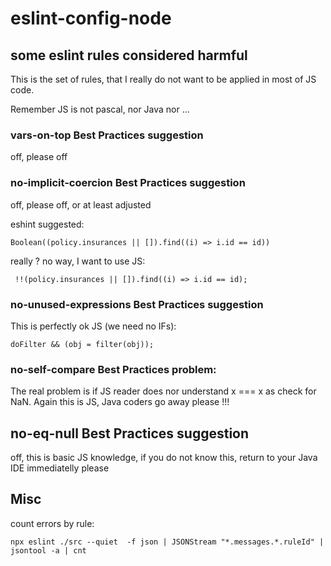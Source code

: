 # eslint-config-node




## some eslint rules considered harmful

This is the set of rules, 
that I really do not want to be 
applied in most of JS code.

Remember JS is not pascal, nor Java nor ...

### vars-on-top	Best Practices suggestion

off, please off

### no-implicit-coercion Best Practices	suggestion

off, please off, or at least adjusted

eshint suggested:

	Boolean((policy.insurances || []).find((i) => i.id == id)) 

really ? no way, I want to use JS:

	 !!(policy.insurances || []).find((i) => i.id == id);

### no-unused-expressions Best Practices suggestion

This is perfectly ok JS (we need no IFs):

	doFilter && (obj = filter(obj));

### no-self-compare	Best Practices problem:

The real problem is if JS reader does nor understand x === x as check for NaN.
Again this is JS, Java coders go away please !!!

## no-eq-null Best Practices suggestion

off, this is basic JS knowledge, if you do not know this, return to your Java IDE immediatelly please

## Misc

count errors by rule: 

	npx eslint ./src --quiet  -f json | JSONStream "*.messages.*.ruleId" | jsontool -a | cnt